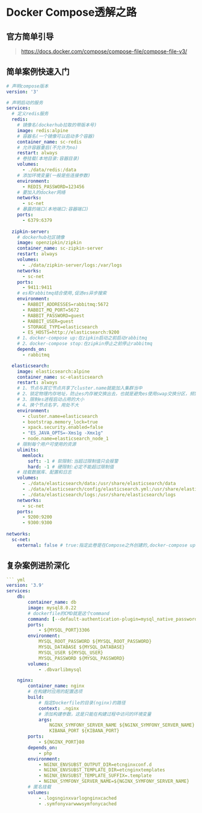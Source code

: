 # Docker Compose透解之路

## 官方简单引导

> https://docs.docker.com/compose/compose-file/compose-file-v3/

## 简单案例快速入门
``` yml
# 声明compose版本
version: '3'

# 声明启动的服务
services:
  # 定义redis服务
  redis: 
    # 镜像名(dockerhub拉取的带版本号)
    image: redis:alpine
    # 容器名(一个镜像可以启动多个容器)
    container_name: sc-redis
    # 允许容器重启(不允许为no)
    restart: always
    # 卷挂载(本地目录:容器目录)
    volumes:
      - ./data/redis:/data
    # 添加环境变量(一般是些连接参数)
    environment:
      - REDIS_PASSWORD=123456
    # 要加入的docker网络
    networks:
      - sc-net
    # 暴露的端口(本地端口:容器端口)
    ports:
      - 6379:6379
  
  zipkin-server:
    # dockerhub社区镜像
    image: openzipkin/zipkin
    container_name: sc-zipkin-server
    restart: always
    volumes:
      - ./data/zipkin-server/logs:/var/logs
    networks:
      - sc-net
    ports:
      - 9411:9411
    # es和rabbitmq结合使用,促进es异步搜索
    environment:
      - RABBIT_ADDRESSES=rabbitmq:5672
      - RABBIT_MQ_PORT=5672
      - RABBIT_PASSWORD=guest
      - RABBIT_USER=guest
      - STORAGE_TYPE=elasticsearch
      - ES_HOSTS=http://elasticsearch:9200
    # 1、docker-compose up:在zipkin启动之前启动rabbitmq
    # 2、docker-compose stop:在zipkin停止之前停止rabbitmq
    depends_on:
      - rabbitmq

  elasticsearch:
    image: elasticsearch:alpine
    container_name: sc-elasticsearch
    restart: always
    # 1、节点与其它节点共享了cluster.name就能加入集群当中
    # 2、锁定物理内存地址，防止es内存被交换出去，也就是避免es使用swap交换分区，频繁的交换，会导致IOPS变高。
    # 3、限制es进程启动占用的大小
    # 4、换个节点名字，用处不大
    environment:
      - cluster.name=elasticsearch
      - bootstrap.memory_lock=true
      - xpack.security.enabled=false
      - "ES_JAVA_OPTS=-Xms1g -Xmx1g"
      - node.name=elasticsearch_node_1
    # 限制每个用户可使用的资源
    ulimits:
      memlock:
        soft: -1 # 软限制:当超过限制值只会报警
        hard: -1 # 硬限制:必定不能超过限制值
    # 挂载数据库、配置和日志    
    volumes:
      - ./data/elasticsearch/data:/usr/share/elasticsearch/data
      - ./data/elasticsearch/config/elasticsearch.yml:/usr/share/elasticsearch/config/elasticsearch.yml
      - ./data/elasticsearch/logs:/usr/share/elasticsearch/logs
    networks:
      - sc-net
    ports:
      - 9200:9200
      - 9300:9300
    
networks:
  sc-net:
    external: false # true:指定此卷是在Compose之外创建的,docker-compose up不会尝试创建它,如果它不存在,则会引发错误
```

## 复杂案例进阶深化

``` yml
``` yml
version: '3.9'
services:
    db:
        container_name: db
        image: mysql8.0.22
        # dockerfile的CMD就是这个command
        command: [--default-authentication-plugin=mysql_native_password]
        ports:
            - ${MYSQL_PORT}3306
        environment:
            MYSQL_ROOT_PASSWORD ${MYSQL_ROOT_PASSWORD}
            MYSQL_DATABASE ${MYSQL_DATABASE}
            MYSQL_USER ${MYSQL_USER}
            MYSQL_PASSWORD ${MYSQL_PASSWORD}
        volumes:
            - .dbvarlibmysql

    nginx:
        container_name: nginx
        # 在构建时应用的配置选项
        build: 
            # 指定Dockerfile的目录(nginx)的路径
            context: .nginx 
            # 添加构建参数，这是只能在构建过程中访问的环境变量
            args:
                NGINX_SYMFONY_SERVER_NAME ${NGINX_SYMFONY_SERVER_NAME}
                KIBANA_PORT ${KIBANA_PORT}
        ports:
            - ${NGINX_PORT}80
        depends_on:
            - php
        environment:
            - NGINX_ENVSUBST_OUTPUT_DIR=etcnginxconf.d
            - NGINX_ENVSUBST_TEMPLATE_DIR=etcnginxtemplates
            - NGINX_ENVSUBST_TEMPLATE_SUFFIX=.template
            - NGINX_SYMFONY_SERVER_NAME=${NGINX_SYMFONY_SERVER_NAME}
        # 匿名挂载
        volumes:
            - .logsnginxvarlognginxcached
            - .symfonyvarwwwsymfonycached
```
```
